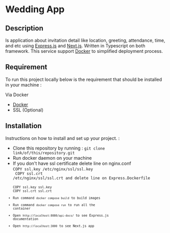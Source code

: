 # Wedding App

## Description

Is application about invitation detail like location, greeting, attendance, time, and etc using [Express.js](https://expressjs.com/) and [Next.js](https://nextjs.org/). Written in Typescript on both framework. This service support [Docker](https://www.docker.com/) to simplified deployment process.

## Requirement

To run this project locally below is the requirement that should be installed in your machine :

Via Docker

- [Docker](https://www.docker.com/)
- SSL (Optional)


## Installation

Instructions on how to install and set up your project. :

- Clone this repository by running : `git clone link/of/this/repository.git`
- Run docker daemon on your machine
- If you don't have ssl certificate delete line on nginx.conf <br>
  <code>COPY ssl.key /etc/nginx/ssl/ssl.key <br> COPY ssl.crt /etc/nginx/ssl/ssl.crt and delete line on Express.Dockerfile <br>
  <code>COPY ssl.key ssl.key <br>COPY ssl.crt ssl.crt 
- Run command `docker compose build` to build images
- Run command `docker compose run` to run all the container
- Open `http://localhost:8080/api-docs/` to see Express.js documentation
- Open `http://localhost:3000` to see Next.js app
